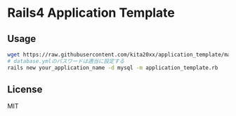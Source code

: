 # Rails4 Application Template

## Usage

```bash
wget https://raw.githubusercontent.com/kita20xx/application_template/master/application_template.rb
# database.ymlのパスワードは適当に設定する
rails new your_application_name -d mysql -m application_template.rb
```

## License

MIT
